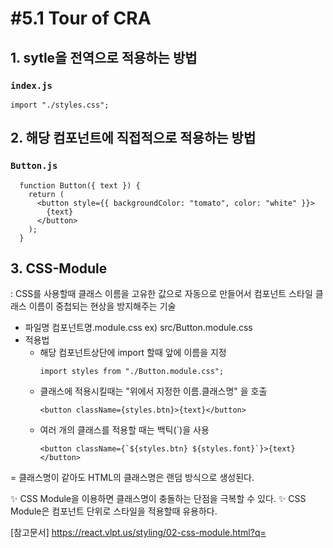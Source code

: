 # #5.1 Tour of CRA

## 1. sytle을 전역으로 적용하는 방법

### `index.js`

```
import "./styles.css";
```

## 2. 해당 컴포넌트에 직접적으로 적용하는 방법

### `Button.js`

```
  function Button({ text }) {
    return (
      <button style={{ backgroundColor: "tomato", color: "white" }}>
        {text}
      </button>
    );
  }
```

## 3. CSS-Module

: CSS를 사용할때 클래스 이름을 고유한 값으로 자동으로 만들어서 컴포넌트 스타일 클래스 이름이 중첩되는 현상을 방지해주는 기술

- 파일명
  컴포넌트명.module.css
  ex) src/Button.module.css
- 적용법
  - 해당 컴포넌트상단에 import 할때 앞에 이름을 지정
    ```
    import styles from "./Button.module.css";
    ```
  - 클래스에 적용시킬때는 "위에서 지정한 이름.클래스명" 을 호출
    ```
    <button className={styles.btn}>{text}</button>
    ```
  - 여러 개의 클래스를 적용할 때는 백틱(`)을 사용
    ```
    <button className={`${styles.btn} ${styles.font}`}>{text}</button>
    ```

= 클래스명이 같아도 HTML의 클래스명은 랜덤 방식으로 생성된다.

✨ CSS Module을 이용하면 클래스명이 충돌하는 단점을 극복할 수 있다.
✨ CSS Module은 컴포넌트 단위로 스타일을 적용할때 유용하다.

[참고문서] <https://react.vlpt.us/styling/02-css-module.html?q=>
